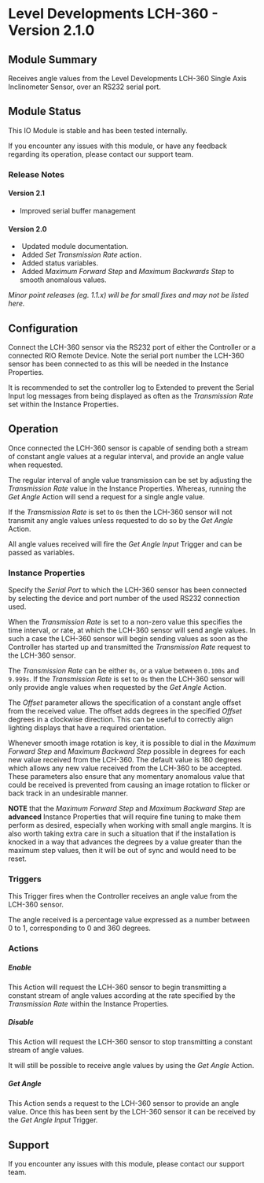 # Level Developments LCH-360 - Version 2.1.0

[//]: # (THIS IS WHAT A COMMENT LOOKS LIKE)

## Module Summary

Receives angle values from the Level Developments LCH-360 Single Axis Inclinometer Sensor, over an RS232 serial port.

## Module Status

[//]: # (UNCOMMENT AND DELETE AS APPROPRIATE)
[//]: # (**Note:** Please be aware that this is a beta version of this IO Module which has not yet been fully tested. We recommend testing before use.)
This IO Module is stable and has been tested internally.

If you encounter any issues with this module, or have any feedback regarding its operation, please contact our support team.

[//]: # (### Module Scope)
[//]: # (If important to mention explain the limitations and things this module cannot perform)

### Release Notes

#### Version 2.1
* Improved serial buffer management

#### Version 2.0

* &nbsp;Updated module documentation.
* &nbsp;Added *Set Transmission Rate* action.
* &nbsp;Added status variables.
* &nbsp;Added *Maximum Forward Step* and *Maximum Backwards Step* to smooth anomalous values.

*Minor point releases (eg. 1.1.x) will be for small fixes and may not be listed here.*

[//]: # (## Requirements)
[//]: # (Mention any pre-requisites needed before setting up the module in terms of hardware, subscriptions, APIs)

## Configuration

Connect the LCH-360 sensor via the RS232 port of either the Controller or a connected RIO Remote Device. Note the serial port number the LCH-360 sensor has been connected to as this will be needed in the Instance Properties.

It is recommended to set the controller log to Extended to prevent the Serial Input log messages from being displayed as often as the *Transmission Rate* set within the Instance Properties.

## Operation

Once connected the LCH-360 sensor is capable of sending both a stream of constant angle values at a regular interval, and provide an angle value when requested.

The regular interval of angle value transmission can be set by adjusting the *Transmission Rate* value in the Instance Properties. Whereas, running the *Get Angle* Action will send a request for a single angle value.

If the *Transmission Rate* is set to <code>0s</code> then the LCH-360 sensor will not transmit any angle values unless requested to do so by the *Get Angle* Action.

All angle values received will fire the *Get Angle Input* Trigger and can be passed as variables.

### Instance Properties

Specify the *Serial Port* to which the LCH-360 sensor has been connected by selecting the device and port number of the used RS232 connection used.

When the *Transmission Rate* is set to a non-zero value this specifies the time interval, or rate, at which the LCH-360 sensor will send angle values. In such a case the LCH-360 sensor will begin sending values as soon as the Controller has started up and transmitted the *Transmission Rate* request to the LCH-360 sensor.

The *Transmission Rate* can be either <code>0s</code>, or a value between <code>0.100s</code> and <code>9.999s</code>. If the *Transmission Rate* is set to <code>0s</code> then the LCH-360 sensor will only provide angle values when requested by the *Get Angle* Action.

The *Offset* parameter allows the specification of a constant angle offset from the received value. The offset adds degrees in the specified *Offset* degrees in a clockwise direction. This can be useful to correctly align lighting displays that have a required orientation.

Whenever smooth image rotation is key, it is possible to dial in the *Maximum Forward Step* and *Maximum Backward Step* possible in degrees for each new value received from the LCH-360. The default value is 180 degrees which allows any new value received from the LCH-360 to be accepted. These parameters also ensure that any momentary anomalous value that could be received is prevented from causing an image rotation to flicker or back track in an undesirable manner.

**NOTE** that the *Maximum Forward Step* and *Maximum Backward Step* are **advanced** Instance Properties that will require fine tuning to make them perform as desired, especially when working with small angle margins. It is also worth taking extra care in such a situation that if the installation is knocked in a way that advances the degrees by a value greater than the maximum step values, then it will be out of sync and would need to be reset.

### Triggers

This Trigger fires when the Controller receives an angle value from the LCH-360 sensor.

The angle received is a percentage value expressed as a number between 0 to 1, corresponding to 0 and 360 degrees.

[//]: # (### Conditions)
[//]: # (Conditions are other criteria that need to be met after a trigger to activate an Action)

### Actions

##### Enable

This Action will request the LCH-360 sensor to begin transmitting a constant stream of angle values according at the rate specified by the *Transmission Rate* within the Instance Properties.

##### Disable

This Action will request the LCH-360 sensor to stop transmitting a constant stream of angle values.

It will still be possible to receive angle values by using the *Get Angle* Action.

##### Get Angle

This Action sends a request to the LCH-360 sensor to provide an angle value. Once this has been sent by the LCH-360 sensor it can be received by the *Get Angle Input* Trigger.

[//]: # (### Variables)
[//]: # (Variables are a way of collecting numbers from inputs and using them in actions)

## Support

If you encounter any issues with this module, please contact our support team.

[//]: # (### Module Use Example)
[//]: # (If relevant to documentation give examples of module use)

[//]: # (### Further Notes)
[//]: # (Possible location for further notes, may not be used)

